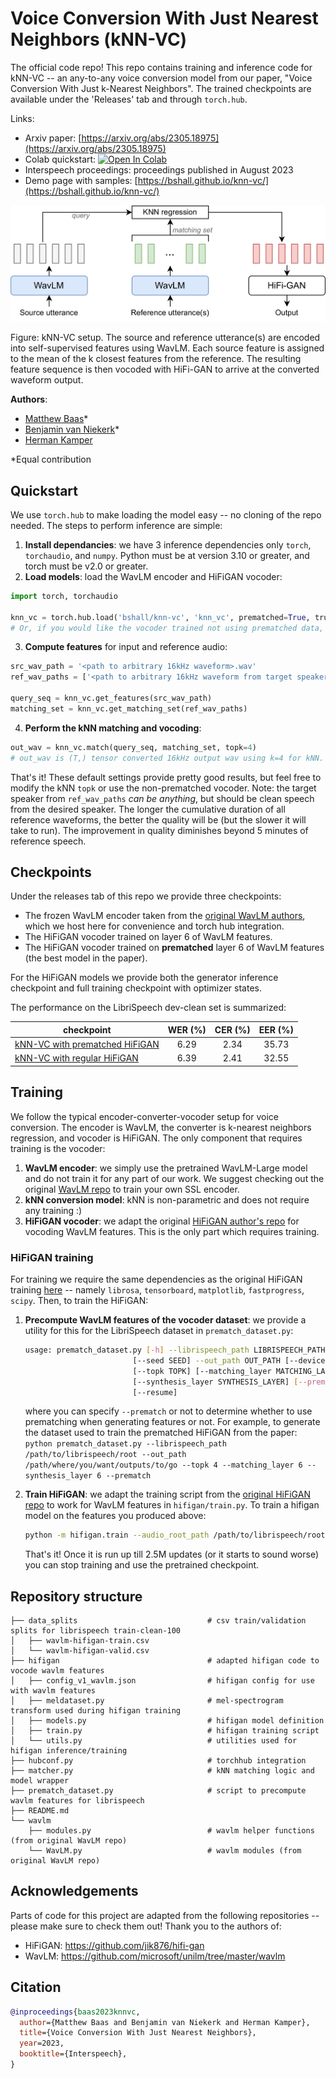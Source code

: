 # Voice Conversion With Just Nearest Neighbors (kNN-VC)

The official code repo! This repo contains training and inference code for kNN-VC -- an any-to-any voice conversion model from our paper, "Voice Conversion With Just k-Nearest Neighbors". The trained checkpoints are available under the 'Releases' tab and through `torch.hub`. 

Links:

- Arxiv paper: [https://arxiv.org/abs/2305.18975](https://arxiv.org/abs/2305.18975)
- Colab quickstart: <a target="_blank" href="https://colab.research.google.com/github/bshall/knn-vc/blob/master/knnvc_demo.ipynb"><img src="https://colab.research.google.com/assets/colab-badge.svg" alt="Open In Colab"/></a>
- Interspeech proceedings: proceedings published in August 2023
- Demo page with samples: [https://bshall.github.io/knn-vc/](https://bshall.github.io/knn-vc/)


![kNN-VC method](./knn-vc.png)

Figure: kNN-VC setup. The source and reference utterance(s) are encoded into self-supervised features using WavLM. Each source feature is assigned to the mean of the k closest features from the reference. The resulting feature sequence is then vocoded with HiFi-GAN to arrive at the converted waveform output.

**Authors**:

- [Matthew Baas](https://rf5.github.io/)*
- [Benjamin van Niekerk](https://scholar.google.com/citations?user=zCokvy8AAAAJ&hl=en&oi=ao)*
- [Herman Kamper](https://www.kamperh.com/)

*Equal contribution

## Quickstart

We use `torch.hub` to make loading the model easy -- no cloning of the repo needed. The steps to perform inference are simple:

1. **Install dependancies**: we have 3 inference dependencies only `torch`, `torchaudio`, and `numpy`. Python must be at version 3.10 or greater, and torch must be v2.0 or greater.
2. **Load models**: load the WavLM encoder and HiFiGAN vocoder:

```python
import torch, torchaudio

knn_vc = torch.hub.load('bshall/knn-vc', 'knn_vc', prematched=True, trust_repo=True, pretrained=True)
# Or, if you would like the vocoder trained not using prematched data, set prematched=False.
```
3. **Compute features** for input and reference audio:

```python
src_wav_path = '<path to arbitrary 16kHz waveform>.wav'
ref_wav_paths = ['<path to arbitrary 16kHz waveform from target speaker>.wav', '<path to 2nd utterance from target speaker>.wav', ...]

query_seq = knn_vc.get_features(src_wav_path)
matching_set = knn_vc.get_matching_set(ref_wav_paths)
```

4. **Perform the kNN matching and vocoding**:

```python
out_wav = knn_vc.match(query_seq, matching_set, topk=4)
# out_wav is (T,) tensor converted 16kHz output wav using k=4 for kNN.
```

That's it! These default settings provide pretty good results, but feel free to modify the kNN `topk` or use the non-prematched vocoder.
Note: the target speaker from `ref_wav_paths` _can be anything_, but should be clean speech from the desired speaker. The longer the cumulative duration of all reference waveforms, the better the quality will be (but the slower it will take to run). The improvement in quality diminishes beyond 5 minutes of reference speech.

## Checkpoints

Under the releases tab of this repo we provide three checkpoints:

- The frozen WavLM encoder taken from the [original WavLM authors](https://github.com/microsoft/unilm/tree/master/wavlm), which we host here for convenience and torch hub integration.
- The HiFiGAN vocoder trained on layer 6 of WavLM features.
- The HiFiGAN vocoder trained on **prematched** layer 6 of WavLM features (the best model in the paper).

For the HiFiGAN models we provide both the generator inference checkpoint and full training checkpoint with optimizer states.

The performance on the LibriSpeech dev-clean set is summarized:

| checkpoint | WER (%) | CER (%) | EER (%) |
| ----------- | :-----------: | :----: | :--: |
| [kNN-VC with prematched HiFiGAN](https://github.com/bshall/knn-vc/releases/download/v0.1/prematch_g_02500000.pt) | 6.29 | 2.34 | 35.73 | 
| [kNN-VC with regular HiFiGAN](https://github.com/bshall/knn-vc/releases/download/v0.1/g_02500000.pt) | 6.39 | 2.41 | 32.55 | 


## Training

We follow the typical encoder-converter-vocoder setup for voice conversion. The encoder is WavLM, the converter is k-nearest neighbors regression, and vocoder is HiFiGAN. The only component that requires training is the vocoder:

1. **WavLM encoder**: we simply use the pretrained WavLM-Large model and do not train it for any part of our work. We suggest checking out the original [WavLM repo](https://github.com/microsoft/unilm) to train your own SSL encoder.
2. **kNN conversion model**: kNN is non-parametric and does not require any training :)
3. **HiFiGAN vocoder**: we adapt the original [HiFiGAN author's repo](https://github.com/jik876/hifi-gan) for vocoding WavLM features. This is the only part which requires training.

### HiFiGAN training

For training we require the same dependencies as the original HiFiGAN training [here](https://github.com/jik876/hifi-gan/blob/master/requirements.txt) -- namely `librosa`, `tensorboard`, `matplotlib`, `fastprogress`, `scipy`.
Then, to train the HiFiGAN:

1. **Precompute WavLM features of the vocoder dataset**: we provide a utility for this for the LibriSpeech dataset in `prematch_dataset.py`:

    ```bash
    usage: prematch_dataset.py [-h] --librispeech_path LIBRISPEECH_PATH
                            [--seed SEED] --out_path OUT_PATH [--device DEVICE]
                            [--topk TOPK] [--matching_layer MATCHING_LAYER]
                            [--synthesis_layer SYNTHESIS_LAYER] [--prematch]
                            [--resume]
    ```

    where you can specify `--prematch` or not to determine whether to use prematching when generating features or not. For example, to generate the dataset used to train the prematched HiFiGAN from the paper:
    `python prematch_dataset.py --librispeech_path /path/to/librispeech/root --out_path /path/where/you/want/outputs/to/go --topk 4 --matching_layer 6 --synthesis_layer 6 --prematch`

2. **Train HiFiGAN**: we adapt the training script from the [original HiFiGAN repo](https://github.com/jik876/hifi-gan) to work for WavLM features in `hifigan/train.py`. To train a hifigan model on the features you produced above:

    ```bash
    python -m hifigan.train --audio_root_path /path/to/librispeech/root/ --feature_root_path /path/to/the/output/of/previous/step/ --input_training_file data_splits/wavlm-hifigan-train.csv --input_validation_file data_splits/wavlm-hifigan-valid.csv --checkpoint_path /path/where/you/want/to/save/checkpoint --fp16 False --config hifigan/config_v1_wavlm.json --stdout_interval 25 --training_epochs 1800 --fine_tuning
    ```

    That's it! Once it is run up till 2.5M updates (or it starts to sound worse) you can stop training and use the pretrained checkpoint.


## Repository structure

```
├── data_splits                             # csv train/validation splits for librispeech train-clean-100
│   ├── wavlm-hifigan-train.csv
│   └── wavlm-hifigan-valid.csv
├── hifigan                                 # adapted hifigan code to vocode wavlm features
│   ├── config_v1_wavlm.json                # hifigan config for use with wavlm features
│   ├── meldataset.py                       # mel-spectrogram transform used during hifigan training
│   ├── models.py                           # hifigan model definition
│   ├── train.py                            # hifigan training script
│   └── utils.py                            # utilities used for hifigan inference/training
├── hubconf.py                              # torchhub integration
├── matcher.py                              # kNN matching logic and model wrapper
├── prematch_dataset.py                     # script to precompute wavlm features for librispeech
├── README.md                               
└── wavlm                                   
    ├── modules.py                          # wavlm helper functions (from original WavLM repo)
    └── WavLM.py                            # wavlm modules (from original WavLM repo)
```


## Acknowledgements

Parts of code for this project are adapted from the following repositories -- please make sure to check them out! Thank you to the authors of:

- HiFiGAN: https://github.com/jik876/hifi-gan
- WavLM: https://github.com/microsoft/unilm/tree/master/wavlm


## Citation

```bibtex
@inproceedings{baas2023knnvc,
  author={Matthew Baas and Benjamin van Niekerk and Herman Kamper},
  title={Voice Conversion With Just Nearest Neighbors},
  year=2023,
  booktitle={Interspeech},
}
```



